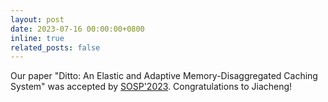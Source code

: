 ```yaml
---
layout: post
date: 2023-07-16 00:00:00+0800
inline: true
related_posts: false
---
```


Our paper "Ditto: An Elastic and Adaptive Memory-Disaggregated Caching System" was accepted by [SOSP'2023](https://sosp2023.mpi-sws.org/). Congratulations to Jiacheng!
